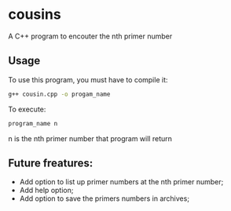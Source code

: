 # cousins
A C++ program to encouter the nth primer number

## Usage
To use this program, you must have to compile it:

```Bash
g++ cousin.cpp -o progam_name
```

To execute:

```Bash
program_name n
```

n is the nth primer number that program will return

## Future freatures:
- Add option to list up primer numbers at the nth primer number;
- Add help option;
- Add option to save the primers numbers in archives;
